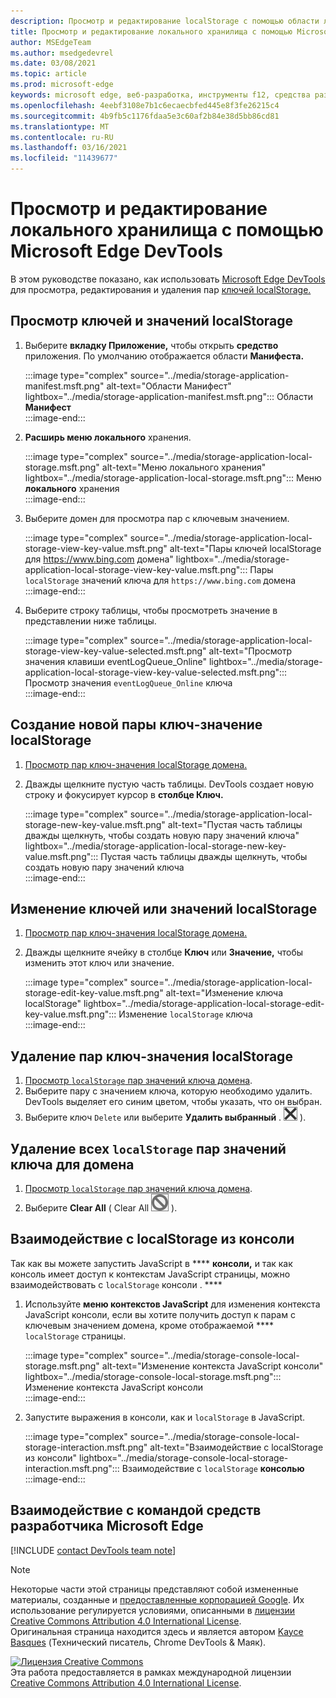 ```yaml
---
description: Просмотр и редактирование localStorage с помощью области локального хранения и консоли.
title: Просмотр и редактирование локального хранилища с помощью Microsoft Edge DevTools
author: MSEdgeTeam
ms.author: msedgedevrel
ms.date: 03/08/2021
ms.topic: article
ms.prod: microsoft-edge
keywords: microsoft edge, веб-разработка, инструменты f12, средства разработчика
ms.openlocfilehash: 4eebf3108e7b1c6ecaecbfed445e8f3fe26215c4
ms.sourcegitcommit: 4b9fb5c1176fdaa5e3c60af2b84e38d5bb86cd81
ms.translationtype: MT
ms.contentlocale: ru-RU
ms.lasthandoff: 03/16/2021
ms.locfileid: "11439677"
---
```

<!-- Copyright Kayce Basques 

   Licensed under the Apache License, Version 2.0 (the "License");
   you may not use this file except in compliance with the License.
   You may obtain a copy of the License at

       https://www.apache.org/licenses/LICENSE-2.0

   Unless required by applicable law or agreed to in writing, software
   distributed under the License is distributed on an "AS IS" BASIS,
   WITHOUT WARRANTIES OR CONDITIONS OF ANY KIND, either express or implied.
   See the License for the specific language governing permissions and
   limitations under the License.  -->  

# <a name="view-and-edit-local-storage-with-microsoft-edge-devtools"></a>Просмотр и редактирование локального хранилища с помощью Microsoft Edge DevTools  

В этом руководстве показано, как использовать [Microsoft Edge DevTools][MicrosoftEdgeDevTools] для просмотра, редактирования и удаления пар [ключей localStorage.][MDNWindowsLocalStorage]  

## <a name="view-localstorage-keys-and-values"></a>Просмотр ключей и значений localStorage  

1.  Выберите **вкладку Приложение,** чтобы открыть **средство** приложения.  По умолчанию отображается области **Манифеста.**  
    
    :::image type="complex" source="../media/storage-application-manifest.msft.png" alt-text="Области Манифест" lightbox="../media/storage-application-manifest.msft.png":::
       Области **Манифест**  
    :::image-end:::  
    
1.  **Расширь меню локального** хранения.  
    
    :::image type="complex" source="../media/storage-application-local-storage.msft.png" alt-text="Меню локального хранения" lightbox="../media/storage-application-local-storage.msft.png":::
       Меню **локального** хранения  
    :::image-end:::  
    
1.  Выберите домен для просмотра пар с ключевым значением.  
    
    :::image type="complex" source="../media/storage-application-local-storage-view-key-value.msft.png" alt-text="Пары ключей localStorage для https://www.bing.com домена" lightbox="../media/storage-application-local-storage-view-key-value.msft.png":::
       Пары `localStorage` значений ключа для `https://www.bing.com` домена  
    :::image-end:::  
    
1.  Выберите строку таблицы, чтобы просмотреть значение в представлении ниже таблицы.  
    
    :::image type="complex" source="../media/storage-application-local-storage-view-key-value-selected.msft.png" alt-text="Просмотр значения клавиши eventLogQueue_Online" lightbox="../media/storage-application-local-storage-view-key-value-selected.msft.png":::
       Просмотр значения `eventLogQueue_Online` ключа  
    :::image-end:::  
    
## <a name="create-a-new-localstorage-key-value-pair"></a>Создание новой пары ключ-значение localStorage  

1.  [Просмотр пар ключ-значения localStorage домена.](#view-localstorage-keys-and-values)  
1.  Дважды щелкните пустую часть таблицы.  DevTools создает новую строку и фокусирует курсор в **столбце Ключ.**  
    
    :::image type="complex" source="../media/storage-application-local-storage-new-key-value.msft.png" alt-text="Пустая часть таблицы дважды щелкнуть, чтобы создать новую пару значений ключа" lightbox="../media/storage-application-local-storage-new-key-value.msft.png":::
       Пустая часть таблицы дважды щелкнуть, чтобы создать новую пару значений ключа  
    :::image-end:::  
    
## <a name="edit-localstorage-keys-or-values"></a>Изменение ключей или значений localStorage  

1.  [Просмотр пар ключ-значения localStorage домена.](#view-localstorage-keys-and-values)  
1.  Дважды щелкните ячейку в столбце **Ключ** или **Значение,** чтобы изменить этот ключ или значение.  
    
    :::image type="complex" source="../media/storage-application-local-storage-edit-key-value.msft.png" alt-text="Изменение ключа localStorage" lightbox="../media/storage-application-local-storage-edit-key-value.msft.png":::
       Изменение `localStorage` ключа  
    :::image-end:::  
    
## <a name="delete-localstorage-key-value-pairs"></a>Удаление пар ключ-значения localStorage  

1.  [Просмотр `localStorage` пар значений ключа домена](#view-localstorage-keys-and-values).  
1.  Выберите пару с значением ключа, которую необходимо удалить.  DevTools выделяет его синим цветом, чтобы указать, что он выбран.  
1.  Выберите ключ `Delete` или выберите **Удалить выбранный** \. ![ Удалить выбранный ](../media/delete-icon.msft.png) \).  
    
## <a name="delete-all-localstorage-key-value-pairs-for-a-domain"></a>Удаление всех `localStorage` пар значений ключа для домена  

1.  [Просмотр `localStorage` пар значений ключа домена](#view-localstorage-keys-and-values).  
1.  Выберите **Clear All** \( Clear All ![ ](../media/clear-icon.msft.png) \).  
    
## <a name="interact-with-localstorage-from-the-console"></a>Взаимодействие с localStorage из консоли  

Так как вы можете запустить JavaScript в **** **консоли,** и так как консоль имеет доступ к контекстам JavaScript страницы, можно взаимодействовать с `localStorage` консоли . ****  

1.  Используйте **меню контекстов JavaScript** для изменения контекста JavaScript консоли, если вы хотите получить доступ к парам с ключевым значением домена, кроме отображаемой **** `localStorage` страницы.  
    
    :::image type="complex" source="../media/storage-console-local-storage.msft.png" alt-text="Изменение контекста JavaScript консоли" lightbox="../media/storage-console-local-storage.msft.png":::
       Изменение контекста JavaScript консоли  
    :::image-end:::  
    
1.  Запустите выражения в консоли, как и `localStorage` в JavaScript.  
    
    :::image type="complex" source="../media/storage-console-local-storage-interaction.msft.png" alt-text="Взаимодействие с localStorage из консоли" lightbox="../media/storage-console-local-storage-interaction.msft.png":::
       Взаимодействие с `localStorage` **консолью**  
    :::image-end:::  
    
## <a name="getting-in-touch-with-the-microsoft-edge-devtools-team"></a>Взаимодействие с командой средств разработчика Microsoft Edge  

[!INCLUDE [contact DevTools team note](../includes/contact-devtools-team-note.md)]  

<!-- links -->  

[MicrosoftEdgeDevTools]: ../../devtools-guide-chromium/index.md "Средства разработки Microsoft Edge (Chromium) | Документы Майкрософт"  

[MDNWindowsLocalStorage]: https://developer.mozilla.org/docs/Web/API/Window/localStorage "Window.localStorage | MDN"  

> [!NOTE]
> Некоторые части этой страницы представляют собой измененные материалы, созданные и [предоставленные корпорацией Google][GoogleSitePolicies]. Их использование регулируется условиями, описанными в [лицензии Creative Commons Attribution 4.0 International License][CCA4IL].  
> Оригинальная страница [](https://developers.google.com/web/tools/chrome-devtools/storage/localstorage) находится здесь и является автором [Kayce Basques][KayceBasques] \(Технический писатель, Chrome DevTools \& Маяк\).  

[![Лицензия Creative Commons][CCby4Image]][CCA4IL]  
Эта работа предоставляется в рамках международной лицензии [Creative Commons Attribution 4.0 International License][CCA4IL].  

[CCA4IL]: https://creativecommons.org/licenses/by/4.0  
[CCby4Image]: https://i.creativecommons.org/l/by/4.0/88x31.png  
[GoogleSitePolicies]: https://developers.google.com/terms/site-policies  
[KayceBasques]: https://developers.google.com/web/resources/contributors/kaycebasques  
